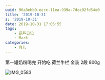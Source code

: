 ```yaml
---
uuid: 90a8ebb0-eecc-11ea-939a-7dce92fd54e0
title: '2019-10-31'
s: '2019-10-31'
date: 2019-10-31 17:05:55
tags:
	- 葫芦日记
	- Mark
categories:
	- 育儿
---
```


第一罐奶粉喝完
开始吃 荷兰牛栏 金装 2段 800g



![IMG_0583](https://blog-assets.liupei.xin/assets/2019-10-31/IMG_0583.JPG-public)

